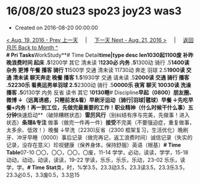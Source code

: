 # 16/08/20 stu23 spo23 joy23 was3

* Created on 2016-08-20 00:00:00

[&lt; Aug. 19, 2016 - Prev 上一天](d19.md)     \|     [下一天 Next - Aug. 21, 2016 &gt;](d21.md)     \|     [返回月历 Back to Month ^](index.md)   
**\# Pri Tasks**WorkStudy**\# Time Detail**time\|type desc len1030起1100废 补昨晚浪费时间 起床 .5**1200学 其它 清未读 1**1230必 内务 .5**1300动 骑行 .5**1400读 杂务 更博 午餐 播客 骑行 1**1500学 交通 清未读 11730动 奔走 羽球 2.5**1900读 交通 清未读 聊天奔走 晚餐 播客 1.5**1930学 交通 请未读 .5**2000读 交通 骑行 播客 .52230乐 看奥运男单羽球 2.5**2300动 骑行 .5**0000乐 夜宵 聊天 10030读 洗澡 播客 .5**0130学 内务 反省 读书 其它 1**0130睡**\# Discipline**早起（0800）朋友圈、微博 ↓（远离诱惑，只睡前发&看）早刷牙运动（骑行\|羽球\|毽球）早餐 ↓先吃早餐+内务！再一到工位，先做完最重要的工作！**职业**精神（什么时候干什么事）五分钟**快速启动**（破除糟糕状态）**雷厉风行**（别纠结有序与完美，先做事！进入状态）**条理&专注** 做事（做完一件再一件）**接受**不完美（不要强迫症，重复做事，太多余、低效！）晚餐 ↓早洗（2230\)反省（2300 框架复习，生活优化）晚刷牙、冲牙早睡（0000）事后记录（做完再记，返工浪费时间）诚信记录（失实的记录，没存在意义）珍视健康（保养身体，保持舒服）英语（根基）**\# Time Table**07-10 〇〇，〇〇，〇〇，〇废，11-14 学学，必动，读读，学学，15-18 动动，动动，动读，读读，19-22 学读，乐乐，乐乐，乐动，23-02 乐乐，读学，学。**\# Time Stat**类，时，%学3.5，23.3动3.5，23.3读3.5，23.3乐3.5，23.3必0.5，3.3废0.5，3.3总15

